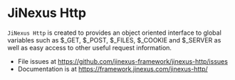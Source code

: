 # JiNexus Http

`JiNexus Http` is created to provides an object oriented interface to global variables such as 
$_GET, $_POST, $_FILES, $_COOKIE and $_SERVER as well as easy access to other 
useful request information.

- File issues at https://github.com/jinexus-framework/jinexus-http/issues
- Documentation is at https://framework.jinexus.com/jinexus-http/